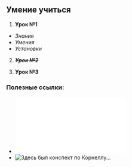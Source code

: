 ## Умение учиться
1. **Урок №1**
* _Знания_
* _Умения_
* _Установки_

2. ~~***Урок №2***~~

3. **Урок №3**

### Полезные ссылки:
* ![Здесь была презентация...](presentation.pdf)
* ![Здесь был конспект по Корнеллу...](abstract.jpg)
